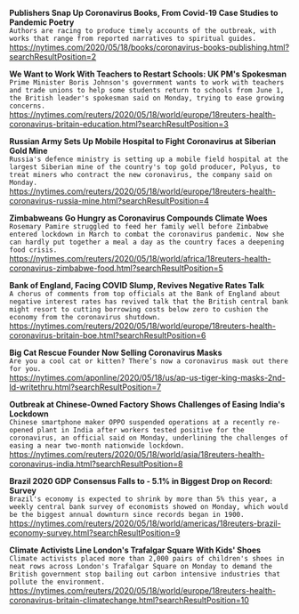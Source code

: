 **Publishers Snap Up Coronavirus Books, From Covid-19 Case Studies to Pandemic Poetry**\
`Authors are racing to produce timely accounts of the outbreak, with works that range from reported narratives to spiritual guides.`\
https://nytimes.com/2020/05/18/books/coronavirus-books-publishing.html?searchResultPosition=2

**We Want to Work With Teachers to Restart Schools: UK PM's Spokesman**\
`Prime Minister Boris Johnson's government wants to work with teachers and trade unions to help some students return to schools from June 1, the British leader's spokesman said on Monday, trying to ease growing concerns.`\
https://nytimes.com/reuters/2020/05/18/world/europe/18reuters-health-coronavirus-britain-education.html?searchResultPosition=3

**Russian Army Sets Up Mobile Hospital to Fight Coronavirus at Siberian Gold Mine**\
`Russia's defence ministry is setting up a mobile field hospital at the largest Siberian mine of the country's top gold producer, Polyus, to treat miners who contract the new coronavirus, the company said on Monday.`\
https://nytimes.com/reuters/2020/05/18/world/europe/18reuters-health-coronavirus-russia-mine.html?searchResultPosition=4

**Zimbabweans Go Hungry as Coronavirus Compounds Climate Woes**\
`Rosemary Pamire struggled to feed her family well before Zimbabwe entered lockdown in March to combat the coronavirus pandemic. Now she can hardly put together a meal a day as the country faces a deepening food crisis.`\
https://nytimes.com/reuters/2020/05/18/world/africa/18reuters-health-coronavirus-zimbabwe-food.html?searchResultPosition=5

**Bank of England, Facing COVID Slump, Revives Negative Rates Talk**\
`A chorus of comments from top officials at the Bank of England about negative interest rates has revived talk that the British central bank might resort to cutting borrowing costs below zero to cushion the economy from the coronavirus shutdown.`\
https://nytimes.com/reuters/2020/05/18/world/europe/18reuters-health-coronavirus-britain-boe.html?searchResultPosition=6

**Big Cat Rescue Founder Now Selling Coronavirus Masks**\
`Are you a cool cat or kitten? There’s now a coronavirus mask out there for you.`\
https://nytimes.com/aponline/2020/05/18/us/ap-us-tiger-king-masks-2nd-ld-writethru.html?searchResultPosition=7

**Outbreak at Chinese-Owned Factory Shows Challenges of Easing India's Lockdown**\
`Chinese smartphone maker OPPO suspended operations at a recently re-opened plant in India after workers tested positive for the coronavirus, an official said on Monday, underlining the challenges of easing a near two-month nationwide lockdown.`\
https://nytimes.com/reuters/2020/05/18/world/asia/18reuters-health-coronavirus-india.html?searchResultPosition=8

**Brazil 2020 GDP Consensus Falls to - 5.1% in Biggest Drop on Record: Survey**\
`Brazil's economy is expected to shrink by more than 5% this year, a weekly central bank survey of economists showed on Monday, which would be the biggest annual downturn since records began in 1900.`\
https://nytimes.com/reuters/2020/05/18/world/americas/18reuters-brazil-economy-survey.html?searchResultPosition=9

**Climate Activists Line London's Trafalgar Square With Kids' Shoes**\
`Climate activists placed more than 2,000 pairs of children's shoes in neat rows across London's Trafalgar Square on Monday to demand the British government stop bailing out carbon intensive industries that pollute the environment.`\
https://nytimes.com/reuters/2020/05/18/world/europe/18reuters-health-coronavirus-britain-climatechange.html?searchResultPosition=10

